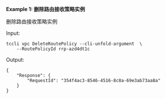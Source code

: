 **Example 1: 删除路由接收策略实例**

删除路由接收策略实例

Input: 

```
tccli vpc DeleteRoutePolicy --cli-unfold-argument  \
    --RoutePolicyId rrp-azd4dt1c
```

Output: 
```
{
    "Response": {
        "RequestId": "354f4ac3-8546-4516-8c8a-69e3ab73aa8a"
    }
}
```

